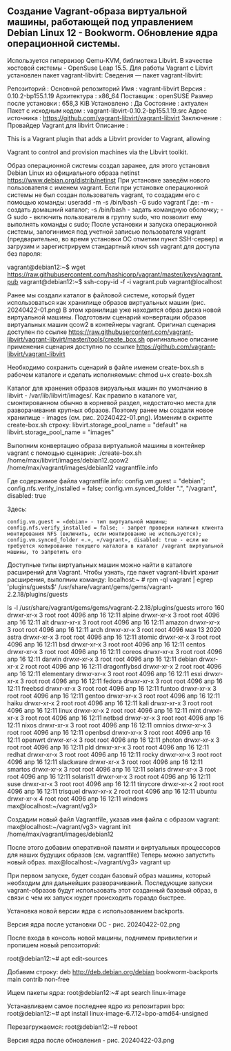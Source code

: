 Создание Vagrant-образа виртуальной машины, работающей под управлением Debian Linux 12 - Bookworm.
Обновление ядра операционной системы.
---
Используется гипервизор Qemu-KVM, библиотека Libvirt. В качестве хостовой системы - OpenSuse Leap 15.5.
Для работы Vagrant с Libvirt установлен пакет vagrant-libvirt:
Сведения — пакет vagrant-libvirt:

Репозиторий            : Основной репозиторий
Имя                    : vagrant-libvirt
Версия                 : 0.10.2-bp155.1.19
Архитектура            : x86_64
Поставщик              : openSUSE
Размер после установки : 658,3 KiB
Установлено            : Да
Состояние              : актуален
Пакет с исходным кодом : vagrant-libvirt-0.10.2-bp155.1.19.src
Адрес источника        : https://github.com/vagrant-libvirt/vagrant-libvirt
Заключение             : Провайдер Vagrant для libvirt
Описание               : 

This is a Vagrant plugin that adds a Libvirt provider to Vagrant, allowing

Vagrant to control and provision machines via the Libvirt toolkit.

Образ операционной системы создал заранее, для этого установил Debian Linux из официального образа netinst https://www.debian.org/distrib/netinst
При установке заведём нового пользователя с именем vagrant. 
Если при установке операционной системы не был создан пользователь vagrant, то создадим его с помощью команды:
useradd -m -s /bin/bash -G sudo vagrant
 Где:
    -m - создать домашний каталог;
    -s /bin/bash - задать командную оболочку;
    -G sudo - включить пользователя в группу sudo, что позволит ему выполнять команды с sudo;
После установки и запуска операционной системы, залогинимся под учетной записью пользователя vagrant 
(предварительно, во время установки ОС отметим пункт SSH-сервер) и загрузим и зарегистрируем 
стандартный ключ ssh vagrant для доступа без пароля: 

vagrant@debian12:~$ wget https://raw.githubusercontent.com/hashicorp/vagrant/master/keys/vagrant.pub
vagrant@debian12:~$ ssh-copy-id -f -i vagrant.pub vagrant@localhost

Ранее мы создали каталог в файловой системе, который будет использоваться как хранилище образов виртуальных машин (рис. 20240422-01.png)
В этом хранилище уже находится образ диска новой виртуальной машины. Подготовим сценарий конвертации образов виртуальных машин qcow2 в контейнеры vagrant. Оригинал сценария доступен по ссылке
https://raw.githubusercontent.com/vagrant-libvirt/vagrant-libvirt/master/tools/create_box.sh
оригинальное описание применения сценария доступно по ссылке
https://github.com/vagrant-libvirt/vagrant-libvirt

Необходимо сохранить сценарий в файле именем create-box.sh в рабочем каталоге и сделать исполняемым:
chmod u+x create-box.sh

Каталог для хранения образов вируальных машин по умолчанию в libvirt - /var/lib/libvirt/images/. 
Как правило в каталоге var, смонтированном обычно в корневой раздел, недостаточно места для разворачивания крупных образов.
Поэтому ранее мы создали новое хранилище - images (см. рис. 20240422-01.png). Изменим в скрипте create-box.sh строку:
libvirt.storage_pool_name = "default"
на 
libvirt.storage_pool_name = "images"

Выполним конвертацию образа виртуальной машины в контейнер vagrant с помощью сценария: 
./create-box.sh /home/max/libvirt/images/debian12.qcow2 /home/max/vagrant/images/debian12 vagrantfile.info

Где содержимое файла vagrantfile.info: 
config.vm.guest = "debian";
config.nfs.verify_installed = false;
config.vm.synced_folder ".", "/vagrant", disabled: true

 Здесь:

    config.vm.guest = «debian» - тип виртуальной машины;
    config.nfs.verify_installed = false; - запрет проверки наличия клиента монтирования NFS (включить, если монтирование не используется);
    config.vm.synced_folder «.», «/vagrant», disabled: true - если не требуется копирование текущего каталога в каталог /vagrant виртуальной машины, то запретить его

Доступные типы виртуальных машин можно найти в каталоге расширений для Vagrant. Чтобы узнать, где пакет vagrant-libvirt хранит расширения, выполним команду:
localhost:~ # rpm -ql vagrant | egrep 'plugins/guests$'
/usr/share/vagrant/gems/gems/vagrant-2.2.18/plugins/guests

ls -l /usr/share/vagrant/gems/gems/vagrant-2.2.18/plugins/guests
итого 160
drwxr-xr-x 3 root root 4096 апр 16 12:11 alpine
drwxr-xr-x 3 root root 4096 апр 16 12:11 alt
drwxr-xr-x 3 root root 4096 апр 16 12:11 amazon
drwxr-xr-x 3 root root 4096 апр 16 12:11 arch
drwxr-xr-x 3 root root 4096 мая 13  2020 astra
drwxr-xr-x 3 root root 4096 апр 16 12:11 atomic
drwxr-xr-x 3 root root 4096 апр 16 12:11 bsd
drwxr-xr-x 3 root root 4096 апр 16 12:11 centos
drwxr-xr-x 3 root root 4096 апр 16 12:11 coreos
drwxr-xr-x 3 root root 4096 апр 16 12:11 darwin
drwxr-xr-x 3 root root 4096 апр 16 12:11 debian
drwxr-xr-x 2 root root 4096 апр 16 12:11 dragonflybsd
drwxr-xr-x 2 root root 4096 апр 16 12:11 elementary
drwxr-xr-x 3 root root 4096 апр 16 12:11 esxi
drwxr-xr-x 3 root root 4096 апр 16 12:11 fedora
drwxr-xr-x 3 root root 4096 апр 16 12:11 freebsd
drwxr-xr-x 3 root root 4096 апр 16 12:11 funtoo
drwxr-xr-x 3 root root 4096 апр 16 12:11 gentoo
drwxr-xr-x 3 root root 4096 апр 16 12:11 haiku
drwxr-xr-x 2 root root 4096 апр 16 12:11 kali
drwxr-xr-x 3 root root 4096 апр 16 12:11 linux
drwxr-xr-x 2 root root 4096 апр 16 12:11 mint
drwxr-xr-x 3 root root 4096 апр 16 12:11 netbsd
drwxr-xr-x 3 root root 4096 апр 16 12:11 nixos
drwxr-xr-x 3 root root 4096 апр 16 12:11 omnios
drwxr-xr-x 3 root root 4096 апр 16 12:11 openbsd
drwxr-xr-x 3 root root 4096 апр 16 12:11 openwrt
drwxr-xr-x 3 root root 4096 апр 16 12:11 photon
drwxr-xr-x 3 root root 4096 апр 16 12:11 pld
drwxr-xr-x 3 root root 4096 апр 16 12:11 redhat
drwxr-xr-x 3 root root 4096 апр 16 12:11 rocky
drwxr-xr-x 3 root root 4096 апр 16 12:11 slackware
drwxr-xr-x 3 root root 4096 апр 16 12:11 smartos
drwxr-xr-x 3 root root 4096 апр 16 12:11 solaris
drwxr-xr-x 3 root root 4096 апр 16 12:11 solaris11
drwxr-xr-x 3 root root 4096 апр 16 12:11 suse
drwxr-xr-x 3 root root 4096 апр 16 12:11 tinycore
drwxr-xr-x 2 root root 4096 апр 16 12:11 trisquel
drwxr-xr-x 2 root root 4096 апр 16 12:11 ubuntu
drwxr-xr-x 4 root root 4096 апр 16 12:11 windows
max@localhost:~/vagrant/vg3>

Создадим новый файл Vagrantfile, указав имя файла с образом vagrant: 
max@localhost:~/vagrant/vg3> vagrant init /home/max/vagrant/images/debian12

После этого добавим оперативной памяти и виртуальных процессоров для наших будущих образов (см. vagrantfile)
Теперь можно запустить новый образ. 
max@localhost:~/vagrant/vg3> vagrant up

При первом запуске, будет создан базовый образ машины, который необходим для дальнейших разворачиваний. 
Последующие запуски vagrant-образов будут использовать этот созданный базовый образ, в связи с чем их запуск юудет происходить гораздо быстрее.

Установка новой версии ядра с использованием backports.

Версия ядра после установки ОС - рис. 20240422-02.png

После входа в консоль новой машины, поднимем привилегии и пропишем новый репозиторий:

root@debian12:~# apt edit-sources

Добавим строку:
deb http://deb.debian.org/debian bookworm-backports main contrib non-free

Ищем пакеты ядра:
root@debian12:~# apt search linux-image

Устанавливаем самое последнее ядро из репозитария bpo:
root@debian12:~# apt install linux-image-6.7.12+bpo-amd64-unsigned

Перезагружаемся:
root@debian12:~# reboot

Версия ядра после обновления - рис. 20240422-03.png
